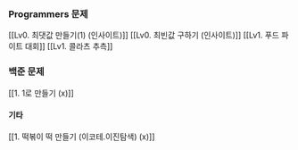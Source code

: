 ### Programmers 문제 
[[Lv0. 최댓값 만들기(1) (인사이트)]]
[[Lv0. 최빈값 구하기 (인사이트)]]
[[Lv1. 푸드 파이트 대회]]
[[Lv1. 콜라츠 추측]]
### 백준 문제
[[1. 1로 만들기 (x)]]

#### 기타 
[[1. 떡볶이 떡 만들기 (이코테.이진탐색) (x)]]
